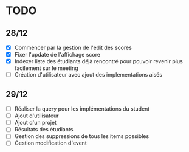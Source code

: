# TODO
## 28/12
- [x] Commencer par la gestion de l'edit des scores
- [x] Fixer l'update de l'affichage score
- [x] Indexer liste des étudiants déjà rencontré pour pouvoir revenir plus facilement sur le meeting
- [ ] Création d'utilisateur avec ajout des implementations aisés

## 29/12

- [ ] Réaliser la query pour les implémentations du student
- [ ] Ajout d'utilisateur
- [ ] Ajout d'un projet
- [ ] Résultats des étudiants
- [ ] Gestion des suppressions de tous les items possibles
- [ ] Gestion modification d'event